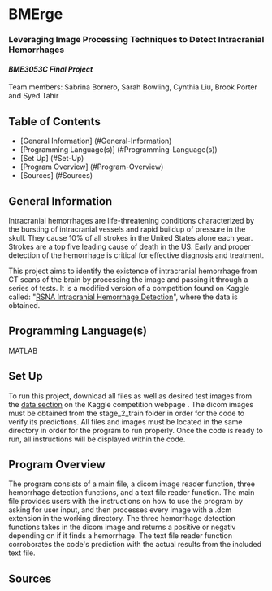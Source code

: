 # BMErge
### **Leveraging Image Processing Techniques to Detect Intracranial Hemorrhages**
#### *BME3053C Final Project*

Team members: Sabrina Borrero, Sarah Bowling, Cynthia Liu, Brook Porter and Syed Tahir

## Table of Contents 
* [General Information] (#General-Information)
* [Programming Language(s)] (#Programming-Language(s))
* [Set Up] (#Set-Up)
* [Program Overview] (#Program-Overview)
* [Sources] (#Sources)

## General Information
Intracranial hemorrhages are life-threatening conditions characterized by the bursting of intracranial vessels and rapid buildup of pressure in the skull. They cause 10% of all strokes in the United States alone each year. Strokes are a top five leading cause of death in the US. Early and proper detection of the hemorrhage is critical for effective diagnosis and treatment. 

This project aims to identify the existence of intracranial hemorrhage from CT scans of the brain by processing the image and passing it through a series of tests. It is a modified version of a competition found on Kaggle called: "[RSNA Intracranial Hemorrhage Detection](https://www.kaggle.com/competitions/rsna-intracranial-hemorrhage-detection/overview)", where the data is obtained.  

## Programming Language(s)
MATLAB

## Set Up
To run this project, download all files as well as desired test images from the [data section](https://www.kaggle.com/competitions/rsna-intracranial-hemorrhage-detection/data) on the Kaggle competition webpage . The dicom images must be obtained from the stage_2_train folder in order for the code to verify its predictions. All files and images must be located in the same directory in order for the program to run properly. Once the code is ready to run, all instructions will be displayed within the code. 

## Program Overview
The program consists of a main file, a dicom image reader function, three hemorrhage detection functions, and a text file reader function. The main file provides users with the instructions on how to use the program by asking for user input, and then processes every image with a .dcm extension in the working directory. The three hemorrhage detection functions takes in the dicom image and returns a positive or negativ depending on if it finds a hemorrhage. The text file reader function corroborates the code's prediction with the actual results from the included text file.

## Sources

